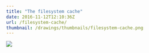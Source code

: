 ```yaml
---
title: "The filesystem cache"
date: 2016-11-12T12:10:36Z
url: /filesystem-cache/
thumbnail: /drawings/thumbnails/filesystem-cache.png
---
```

<a href='/drawings/filesystem-cache.svg'><img src='/drawings/filesystem-cache.png'></a>
